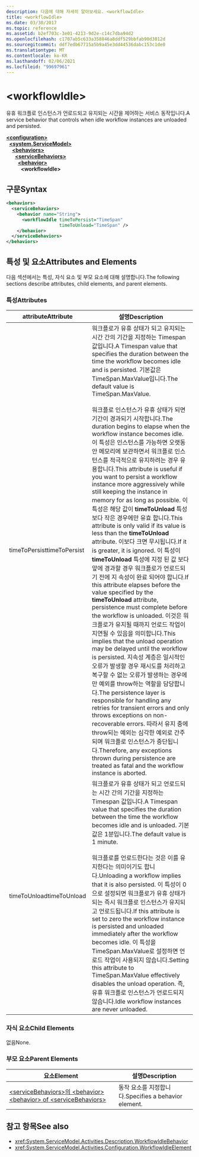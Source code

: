 ```yaml
---
description: 다음에 대해 자세히 알아보세요. <workflowIdle>
title: <workflowIdle>
ms.date: 03/30/2017
ms.topic: reference
ms.assetid: b2ef703c-3e01-4213-9d2e-c14c7dba94d2
ms.openlocfilehash: c1707ab5c633a358846a8ddf529bbfab90d3012d
ms.sourcegitcommit: ddf7edb67715a5b9a45e3dd44536dabc153c1de0
ms.translationtype: MT
ms.contentlocale: ko-KR
ms.lasthandoff: 02/06/2021
ms.locfileid: "99697961"
---
```

# \<workflowIdle>

<span data-ttu-id="2ae69-102">유휴 워크플로 인스턴스가 언로드되고 유지되는 시간을 제어하는 서비스 동작입니다.</span><span class="sxs-lookup"><span data-stu-id="2ae69-102">A service behavior that controls when idle workflow instances are unloaded and persisted.</span></span>  
  
[**\<configuration>**](../configuration-element.md)\
&nbsp;&nbsp;[**\<system.ServiceModel>**](system-servicemodel-of-workflow.md)\
&nbsp;&nbsp;&nbsp;&nbsp;[**\<behaviors>**](behaviors-of-workflow.md)\
&nbsp;&nbsp;&nbsp;&nbsp;&nbsp;&nbsp;[**\<serviceBehaviors>**](servicebehaviors-of-workflow.md)\
&nbsp;&nbsp;&nbsp;&nbsp;&nbsp;&nbsp;&nbsp;&nbsp;[**\<behavior>**](behavior-of-servicebehaviors-of-workflow.md)\
&nbsp;&nbsp;&nbsp;&nbsp;&nbsp;&nbsp;&nbsp;&nbsp;&nbsp;&nbsp;**\<workflowIdle>**  
  
## <a name="syntax"></a><span data-ttu-id="2ae69-103">구문</span><span class="sxs-lookup"><span data-stu-id="2ae69-103">Syntax</span></span>  
  
```xml  
<behaviors>
  <serviceBehaviors>
    <behavior name="String">
      <workflowIdle timeToPersist="TimeSpan"
                    timeToUnload="TimeSpan" />
    </behavior>
  </serviceBehaviors>
</behaviors>  
```  
  
## <a name="attributes-and-elements"></a><span data-ttu-id="2ae69-104">특성 및 요소</span><span class="sxs-lookup"><span data-stu-id="2ae69-104">Attributes and Elements</span></span>  

 <span data-ttu-id="2ae69-105">다음 섹션에서는 특성, 자식 요소 및 부모 요소에 대해 설명합니다.</span><span class="sxs-lookup"><span data-stu-id="2ae69-105">The following sections describe attributes, child elements, and parent elements.</span></span>  
  
### <a name="attributes"></a><span data-ttu-id="2ae69-106">특성</span><span class="sxs-lookup"><span data-stu-id="2ae69-106">Attributes</span></span>  
  
|<span data-ttu-id="2ae69-107">attribute</span><span class="sxs-lookup"><span data-stu-id="2ae69-107">Attribute</span></span>|<span data-ttu-id="2ae69-108">설명</span><span class="sxs-lookup"><span data-stu-id="2ae69-108">Description</span></span>|  
|---------------|-----------------|  
|<span data-ttu-id="2ae69-109">timeToPersist</span><span class="sxs-lookup"><span data-stu-id="2ae69-109">timeToPersist</span></span>|<span data-ttu-id="2ae69-110">워크플로가 유휴 상태가 되고 유지되는 시간 간의 기간을 지정하는 Timespan 값입니다.</span><span class="sxs-lookup"><span data-stu-id="2ae69-110">A Timespan value that specifies the duration between the time the workflow becomes idle and is persisted.</span></span> <span data-ttu-id="2ae69-111">기본값은 TimeSpan.MaxValue입니다.</span><span class="sxs-lookup"><span data-stu-id="2ae69-111">The default value is TimeSpan.MaxValue.</span></span><br /><br /> <span data-ttu-id="2ae69-112">워크플로 인스턴스가 유휴 상태가 되면 기간이 경과되기 시작합니다.</span><span class="sxs-lookup"><span data-stu-id="2ae69-112">The duration begins to elapse when the workflow instance becomes idle.</span></span> <span data-ttu-id="2ae69-113">이 특성은 인스턴스를 가능하면 오랫동안 메모리에 보관하면서 워크플로 인스턴스를 적극적으로 유지하려는 경우 유용합니다.</span><span class="sxs-lookup"><span data-stu-id="2ae69-113">This attribute  is useful if you want to persist a workflow instance more aggressively while still keeping the instance in memory for as long as possible.</span></span> <span data-ttu-id="2ae69-114">이 특성은 해당 값이 **timeToUnload** 특성 보다 작은 경우에만 유효 합니다.</span><span class="sxs-lookup"><span data-stu-id="2ae69-114">This attribute  is only valid if its value is less than the **timeToUnload** attribute.</span></span> <span data-ttu-id="2ae69-115">이보다 크면 무시됩니다.</span><span class="sxs-lookup"><span data-stu-id="2ae69-115">If it is greater, it is ignored.</span></span> <span data-ttu-id="2ae69-116">이 특성이 **timeToUnload** 특성에 지정 된 값 보다 앞에 경과할 경우 워크플로가 언로드되기 전에 지 속성이 완료 되어야 합니다.</span><span class="sxs-lookup"><span data-stu-id="2ae69-116">If this attribute elapses before the value specified by the **timeToUnload** attribute, persistence must complete before the workflow is unloaded.</span></span> <span data-ttu-id="2ae69-117">이것은 워크플로가 유지될 때까지 언로드 작업이 지연될 수 있음을 의미합니다.</span><span class="sxs-lookup"><span data-stu-id="2ae69-117">This implies that the unload operation may be delayed until the workflow is persisted.</span></span> <span data-ttu-id="2ae69-118">지속성 계층은 일시적인 오류가 발생할 경우 재시도를 처리하고 복구할 수 없는 오류가 발생하는 경우에만 예외를 throw하는 역할을 담당합니다.</span><span class="sxs-lookup"><span data-stu-id="2ae69-118">The persistence layer is responsible for handling any retries for transient errors and only throws exceptions on non-recoverable errors.</span></span> <span data-ttu-id="2ae69-119">따라서 유지 중에 throw되는 예외는 심각한 예외로 간주되며 워크플로 인스턴스가 중단됩니다.</span><span class="sxs-lookup"><span data-stu-id="2ae69-119">Therefore, any exceptions thrown during persistence are treated as fatal and the workflow instance is aborted.</span></span>|  
|<span data-ttu-id="2ae69-120">timeToUnload</span><span class="sxs-lookup"><span data-stu-id="2ae69-120">timeToUnload</span></span>|<span data-ttu-id="2ae69-121">워크플로가 유휴 상태가 되고 언로드되는 시간 간의 기간을 지정하는 Timespan 값입니다.</span><span class="sxs-lookup"><span data-stu-id="2ae69-121">A Timespan value that specifies the duration between the time the workflow becomes idle and is unloaded.</span></span> <span data-ttu-id="2ae69-122">기본값은 1분입니다.</span><span class="sxs-lookup"><span data-stu-id="2ae69-122">The default value is 1 minute.</span></span><br /><br /> <span data-ttu-id="2ae69-123">워크플로를 언로드한다는 것은 이를 유지한다는 의미이기도 합니다.</span><span class="sxs-lookup"><span data-stu-id="2ae69-123">Unloading a workflow implies that it is also persisted.</span></span> <span data-ttu-id="2ae69-124">이 특성이 0으로 설정되면 워크플로가 유휴 상태가 되는 즉시 워크플로 인스턴스가 유지되고 언로드됩니다.</span><span class="sxs-lookup"><span data-stu-id="2ae69-124">If this attribute is set to zero the workflow instance is persisted and unloaded immediately after the workflow becomes idle.</span></span> <span data-ttu-id="2ae69-125">이 특성을 TimeSpan.MaxValue로 설정하면 언로드 작업이 사용되지 않습니다.</span><span class="sxs-lookup"><span data-stu-id="2ae69-125">Setting this attribute to TimeSpan.MaxValue effectively disables the unload operation.</span></span> <span data-ttu-id="2ae69-126">즉, 유휴 워크플로 인스턴스가 언로드되지 않습니다.</span><span class="sxs-lookup"><span data-stu-id="2ae69-126">Idle workflow instances are never unloaded.</span></span>|  
  
### <a name="child-elements"></a><span data-ttu-id="2ae69-127">자식 요소</span><span class="sxs-lookup"><span data-stu-id="2ae69-127">Child Elements</span></span>  

 <span data-ttu-id="2ae69-128">없음</span><span class="sxs-lookup"><span data-stu-id="2ae69-128">None.</span></span>  
  
### <a name="parent-elements"></a><span data-ttu-id="2ae69-129">부모 요소</span><span class="sxs-lookup"><span data-stu-id="2ae69-129">Parent Elements</span></span>  
  
|<span data-ttu-id="2ae69-130">요소</span><span class="sxs-lookup"><span data-stu-id="2ae69-130">Element</span></span>|<span data-ttu-id="2ae69-131">설명</span><span class="sxs-lookup"><span data-stu-id="2ae69-131">Description</span></span>|  
|-------------|-----------------|  
|[<span data-ttu-id="2ae69-132">\<serviceBehaviors>의 \<behavior></span><span class="sxs-lookup"><span data-stu-id="2ae69-132">\<behavior> of \<serviceBehaviors></span></span>](behavior-of-servicebehaviors-of-workflow.md)|<span data-ttu-id="2ae69-133">동작 요소를 지정합니다.</span><span class="sxs-lookup"><span data-stu-id="2ae69-133">Specifies a behavior element.</span></span>|  
  
## <a name="see-also"></a><span data-ttu-id="2ae69-134">참고 항목</span><span class="sxs-lookup"><span data-stu-id="2ae69-134">See also</span></span>

- <xref:System.ServiceModel.Activities.Description.WorkflowIdleBehavior>
- <xref:System.ServiceModel.Activities.Configuration.WorkflowIdleElement>
